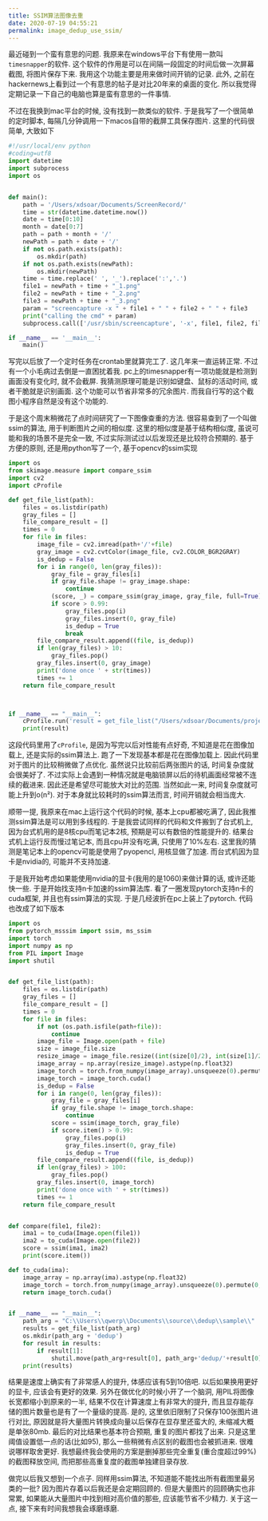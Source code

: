 ```yaml
---
title: SSIM算法图像去重
date: 2020-07-19 04:55:21
permalink: image_dedup_use_ssim/
---
```


最近碰到一个蛮有意思的问题. 我原来在windows平台下有使用一款叫`timesnapper`的软件. 这个软件的作用是可以在间隔一段固定的时间后做一次屏幕截图, 将图片保存下来. 我用这个功能主要是用来做时间开销的记录. 此外, 之前在hackernews上看到过一个有意思的帖子是对比20年来的桌面的变化. 所以我觉得定期记录一下自己的电脑也算是蛮有意思的一件事情.

不过在我换到mac平台的时候, 没有找到一款类似的软件. 于是我写了一个很简单的定时脚本, 每隔几分钟调用一下macos自带的截屏工具保存图片. 这里的代码很简单, 大致如下

```python
#!/usr/local/env python
#coding=utf8
import datetime
import subprocess
import os


def main():
    path = '/Users/xdsoar/Documents/ScreenRecord/'
    time = str(datetime.datetime.now())
    date = time[0:10]
    month = date[0:7]
    path = path + month + '/'
    newPath = path + date + '/'
    if not os.path.exists(path):
        os.mkdir(path)
    if not os.path.exists(newPath):
        os.mkdir(newPath)
    time = time.replace(' ', '_').replace(':','.')
    file1 = newPath + time + "_1.png"
    file2 = newPath + time + "_2.png"
    file3 = newPath + time + "_3.png"
    param = "screencapture -x " + file1 + " " + file2 + " " + file3
    print("calling the cmd" + param)
    subprocess.call(['/usr/sbin/screencapture', '-x', file1, file2, file3])

if __name__ == '__main__':
    main()

```

写完以后放了一个定时任务在crontab里就算完工了. 这几年来一直运转正常. 不过有一个小毛病过去倒是一直困扰着我. pc上的timesnapper有一项功能就是检测到画面没有变化时, 就不会截屏. 我猜测原理可能是识别如键盘、鼠标的活动时间, 或者干脆就是识别画面. 这个功能可以节省非常多的冗余图片. 而我自行写的这个截图小程序自然是没有这个功能的.

于是这个周末稍微花了点时间研究了一下图像查重的方法. 很容易查到了一个叫做ssim的算法, 用于判断图片之间的相似度. 这里的相似度是基于结构相似度, 虽说可能和我的场景不是完全一致, 不过实际测试过以后发现还是比较符合预期的. 基于方便的原则, 还是用python写了一个, 基于opencv的ssim实现

```python
import os
from skimage.measure import compare_ssim
import cv2
import cProfile

def get_file_list(path):
    files = os.listdir(path)
    gray_files = []
    file_compare_result = []
    times = 0
    for file in files:
        image_file = cv2.imread(path+'/'+file)
        gray_image = cv2.cvtColor(image_file, cv2.COLOR_BGR2GRAY)
        is_dedup = False
        for i in range(0, len(gray_files)):
            gray_file = gray_files[i]
            if gray_file.shape != gray_image.shape:
                continue
            (score, _) = compare_ssim(gray_image, gray_file, full=True)
            if score > 0.99:
                gray_files.pop(i)
                gray_files.insert(0, gray_file)
                is_dedup = True
                break
        file_compare_result.append((file, is_dedup))
        if len(gray_files) > 10:
            gray_files.pop()
        gray_files.insert(0, gray_image)
        print('done once ' + str(times))
        times += 1
    return file_compare_result



if __name__ == "__main__":
    cProfile.run('result = get_file_list("/Users/xdsoar/Documents/project/image-dedup/sample")')
    print(result)
```

这段代码里用了`cProfile`, 是因为写完以后对性能有点好奇, 不知道是花在图像加载上, 还是实际的ssim算法上. 跑了一下发现基本都是花在图像加载上. 因此代码里对于图片的比较稍微做了点优化. 虽然说只比较前后两张图片的话, 时间复杂度就会很美好了. 不过实际上会遇到一种情况就是电脑锁屏以后的待机画面经常被不连续的截进来. 因此还是希望尽可能放大对比的范围. 当然如此一来, 时间复杂度就可能上升到o(n²). 对于本身就比较耗时的ssim算法而言, 时间开销就会相当庞大.

顺带一提, 我原来在mac上运行这个代码的时候, 基本上cpu都被吃满了, 因此我推测ssim算法是可以用到多线程的. 于是我尝试同样的代码和文件搬到了台式机上, 因为台式机用的是8核cpu而笔记本2核, 预期是可以有数倍的性能提升的. 结果台式机上运行反而慢过笔记本, 而且cpu并没有吃满, 只使用了10%左右. 这里我的猜测是笔记本上的opencv可能是使用了pyopencl, 用核显做了加速. 而台式机因为显卡是nvidia的, 可能并不支持加速.

于是我开始考虑如果能使用nvidia的显卡(我用的是1060)来做计算的话, 或许还能快一些. 于是开始找支持n卡加速的ssim算法库. 看了一圈发现pytorch支持n卡的cuda框架, 并且也有ssim算法的实现. 于是几经波折在pc上装上了pytorch. 代码也改成了如下版本

```python
import os
from pytorch_msssim import ssim, ms_ssim
import torch
import numpy as np
from PIL import Image
import shutil


def get_file_list(path):
    files = os.listdir(path)
    gray_files = []
    file_compare_result = []
    times = 0
    for file in files:
        if not (os.path.isfile(path+file)):
            continue
        image_file = Image.open(path + file)
        size = image_file.size
        resize_image = image_file.resize((int(size[0]/2), int(size[1]/2)),Image.ANTIALIAS)
        image_array = np.array(resize_image).astype(np.float32)
        image_torch = torch.from_numpy(image_array).unsqueeze(0).permute(0, 3, 1, 2)  # 1, C, H, W
        image_torch = image_torch.cuda()
        is_dedup = False
        for i in range(0, len(gray_files)):
            gray_file = gray_files[i]
            if gray_file.shape != image_torch.shape:
                continue
            score = ssim(image_torch, gray_file)
            if score.item() > 0.99:
                gray_files.pop(i)
                gray_files.insert(0, gray_file)
                is_dedup = True
        file_compare_result.append((file, is_dedup))
        if len(gray_files) > 100:
            gray_files.pop()
        gray_files.insert(0, image_torch)
        print('done once with ' + str(times))
        times += 1
    return file_compare_result


def compare(file1, file2):
    ima1 = to_cuda(Image.open(file1))
    ima2 = to_cuda(Image.open(file2))
    score = ssim(ima1, ima2)
    print(score.item())

def to_cuda(ima):
    image_array = np.array(ima).astype(np.float32)
    image_torch = torch.from_numpy(image_array).unsqueeze(0).permute(0, 3, 1, 2)  # 1, C, H, W
    return image_torch.cuda()


if __name__ == "__main__":
    path_arg = "C:\\Users\\qwerp\\Documents\\source\\dedup\\sample\\"
    results = get_file_list(path_arg)
    os.mkdir(path_arg + 'dedup')
    for result in results:
        if result[1]:
            shutil.move(path_arg+result[0], path_arg+'dedup/'+result[0])
    print(results)

```

结果是速度上确实有了非常感人的提升, 体感应该有5到10倍吧. 以后如果换用更好的显卡, 应该会有更好的效果. 另外在做优化的时候小开了一个脑洞, 用PIL将图像长宽都缩小到原来的一半, 结果不仅在计算速度上有非常大的提升, 而且显存能存储的图片数量也是有了一个量级的提高. 是的, 这里依旧限制了只保存100张图片进行对比, 原因就是将大量图片转换成向量以后保存在显存里还蛮大的, 未缩减大概是单张80mb. 最后的对比结果也基本符合预期, 重复的图片都找了出来. 只是这里阈值设置低一点的话(比如95), 那么一些稍微有点区别的截图也会被抓进来. 很难说哪样取舍更好. 我想最终我会使用的方案是删掉那些完全重复(重合度超过99%)的截图释放空间, 而把那些高重复度的截图单独建目录存放.

做完以后我又想到一个点子. 同样用ssim算法, 不知道能不能找出所有截图里最另类的一批? 因为图片存着以后我还是会定期回顾的. 但是大量图片的回顾确实也非常累, 如果能从大量图片中找到相对高价值的那些, 应该能节省不少精力. 关于这一点, 接下来有时间我想我会琢磨琢磨.